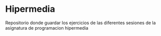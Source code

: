 # Hipermedia
Repositorio donde guardar los ejercicios de las diferentes sesiones de la asignatura de programacion hipermedia
